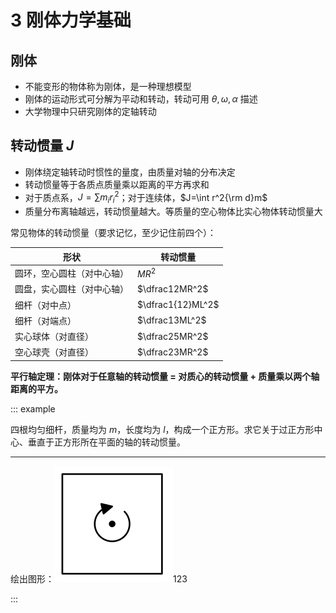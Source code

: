 # 3 刚体力学基础

## 刚体

- 不能变形的物体称为刚体，是一种理想模型
- 刚体的运动形式可分解为平动和转动，转动可用 $\theta,\omega,\alpha$ 描述
- 大学物理中只研究刚体的定轴转动

## 转动惯量 $J$

- 刚体绕定轴转动时惯性的量度，由质量对轴的分布决定
- 转动惯量等于各质点质量乘以距离的平方再求和
- 对于质点系，$J=\sum m_ir_i^2$；对于连续体，$J=\int r^2{\rm d}m$
- 质量分布离轴越远，转动惯量越大。等质量的空心物体比实心物体转动惯量大

常见物体的转动惯量（要求记忆，至少记住前四个）：

| 形状                       | 转动惯量          |
| -------------------------- | ----------------- |
| 圆环，空心圆柱（对中心轴） | $MR^2$            |
| 圆盘，实心圆柱（对中心轴） | $\dfrac12MR^2$    |
| 细杆（对中点）             | $\dfrac1{12}ML^2$ |
| 细杆（对端点）             | $\dfrac13ML^2$    |
| 实心球体（对直径）         | $\dfrac25MR^2$    |
| 空心球壳（对直径）         | $\dfrac23MR^2$    |

**平行轴定理：刚体对于任意轴的转动惯量 = 对质心的转动惯量 + 质量乘以两个轴距离的平方。**

::: example

四根均匀细杆，质量均为 $m$，长度均为 $l$，构成一个正方形。求它关于过正方形中心、垂直于正方形所在平面的轴的转动惯量。

---

绘出图形：![](./images/square-spin.svg)123


:::